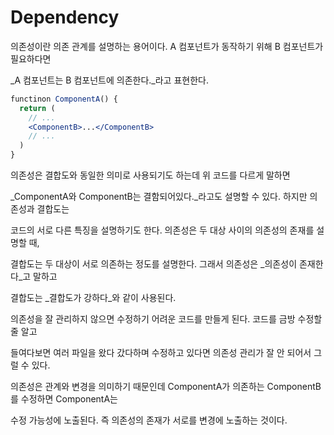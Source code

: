 # Dependency
의존성이란 의존 관계를 설명하는 용어이다. A 컴포넌트가 동작하기 위해 B 컴포넌트가 필요하다면

_A 컴포넌트는 B 컴포넌트에 의존한다._라고 표현한다.
```jsx
functinon ComponentA() {
  return (
    // ...
    <ComponentB>...</ComponentB>
    // ...
  )
}
```
의존성은 결합도와 동일한 의미로 사용되기도 하는데 위 코드를 다르게 말하면

_ComponentA와 ComponentB는 결함되어있다._라고도 설명할 수 있다. 하지만 의존성과 결합도는

코드의 서로 다른 특징을 설명하기도 한다. 의존성은 두 대상 사이의 의존성의 존재를 설명할 때,

결합도는 두 대상이 서로 의존하는 정도를 설명한다. 그래서 의존성은 _의존성이 존재한다_고 말하고

결합도는 _결합도가 강하다_와 같이 사용된다.

의존성을 잘 관리하지 않으면 수정하기 어려운 코드를 만들게 된다. 코드를 금방 수정할 줄 알고

들여다보면 여러 파일을 왔다 갔다하며 수정하고 있다면 의존성 관리가 잘 안 되어서 그럴 수 있다.

의존성은 관계와 변경을 의미하기 때문인데 ComponentA가 의존하는 ComponentB를 수정하면 ComponentA는

수정 가능성에 노출된다. 즉 의존성의 존재가 서로를 변경에 노출하는 것이다.
